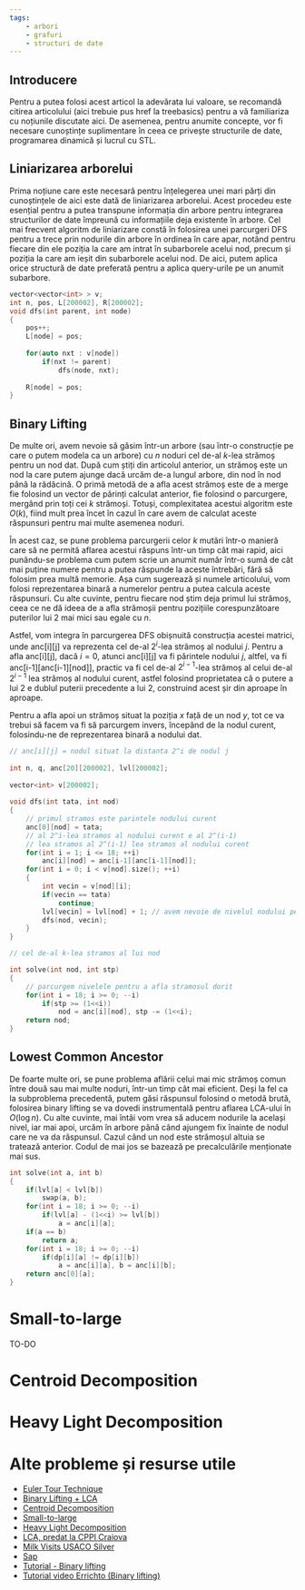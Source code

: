 ```yaml
---
tags:
    - arbori
    - grafuri
    - structuri de date
---
```


## Introducere

Pentru a putea folosi acest articol la adevărata lui valoare, se recomandă citirea articolului (aici trebuie pus href la treebasics) pentru a vă familiariza cu noțiunile discutate aici. De asemenea, pentru anumite concepte, vor fi necesare cunoștințe suplimentare în ceea ce privește structurile de date, programarea dinamică și lucrul cu STL.

## Liniarizarea arborelui

Prima noțiune care este necesară pentru înțelegerea unei mari părți din cunoștințele de aici este dată de liniarizarea arborelui. Acest procedeu este esențial pentru a putea transpune informația din arbore pentru integrarea structurilor de date împreună cu informațiile deja existente în arbore. Cel mai frecvent algoritm de liniarizare constă în folosirea unei parcurgeri DFS pentru a trece prin nodurile din arbore în ordinea în care apar, notând pentru fiecare din ele poziția la care am intrat în subarborele acelui nod, precum și poziția la care am ieșit din subarborele acelui nod. De aici, putem aplica orice structură de date preferată pentru a aplica query-urile pe un anumit subarbore. 

```cpp
vector<vector<int> > v;
int n, pos, L[200002], R[200002];
void dfs(int parent, int node)
{
	pos++;
	L[node] = pos;
	
	for(auto nxt : v[node])
		if(nxt != parent)
			dfs(node, nxt);
			
	R[node] = pos;
}
```

## Binary Lifting

De multe ori, avem nevoie să găsim într-un arbore (sau într-o construcție pe care o putem modela ca un arbore) cu $n$ noduri cel de-al $k$-lea strămoș pentru un nod dat. După cum știți din articolul anterior, un strămoș este un nod la care putem ajunge dacă urcăm de-a lungul arbore, din nod în nod până la rădăcină. O primă metodă de a afla acest strămoș este de a merge fie folosind un vector de părinți calculat anterior, fie folosind o parcurgere, mergând prin toți cei $k$ strămoși. Totuși, complexitatea acestui algoritm este $O(k)$, fiind mult prea încet în cazul în care avem de calculat aceste răspunsuri pentru mai multe asemenea noduri. 

În acest caz, se pune problema parcurgerii celor $k$ mutări într-o manieră care să ne permită aflarea acestui răspuns într-un timp cât mai rapid, aici punându-se problema cum putem scrie un anumit număr într-o sumă de cât mai puține numere pentru a putea răspunde la aceste întrebări, fără să folosim prea multă memorie. Așa cum sugerează și numele articolului, vom folosi reprezentarea binară a numerelor pentru a putea calcula aceste răspunsuri. Cu alte cuvinte, pentru fiecare nod știm deja primul lui strămoș, ceea ce ne dă ideea de a afla strămoșii pentru pozițiile corespunzătoare puterilor lui $2$ mai mici sau egale cu $n$. 

Astfel, vom integra în parcurgerea DFS obișnuită construcția acestei matrici, unde anc[i][j] va reprezenta cel de-al $2^i$-lea strămoș al nodului $j$. Pentru a afla anc[i][j], dacă $i = 0$, atunci anc[i][j] va fi părintele nodului $j$, altfel, va fi anc[i-1][anc[i-1][nod]], practic va fi cel de-al $2^{i-1}$-lea strămoș al celui de-al $2^{i-1}$ lea strămoș al nodului curent, astfel folosind proprietatea că o putere a lui $2$ e dublul puterii precedente a lui $2$, construind acest șir din aproape în aproape. 

Pentru a afla apoi un strămoș situat la poziția $x$ față de un nod $y$, tot ce va trebui să facem va fi să parcurgem invers, începând de la nodul curent, folosindu-ne de reprezentarea binară a nodului dat. 

```cpp
// anc[i][j] = nodul situat la distanta 2^i de nodul j
 
int n, q, anc[20][200002], lvl[200002];
 
vector<int> v[200002];
 
void dfs(int tata, int nod)
{
    // primul stramos este parintele nodului curent
	anc[0][nod] = tata; 
    // al 2^i-lea stramos al nodului curent e al 2^(i-1) 
    // lea stramos al 2^(i-1) lea stramos al nodului curent
	for(int i = 1; i <= 18; ++i)
		anc[i][nod] = anc[i-1][anc[i-1][nod]]; 
	for(int i = 0; i < v[nod].size(); ++i)
	{
		int vecin = v[nod][i];
		if(vecin == tata)
			continue;
		lvl[vecin] = lvl[nod] + 1; // avem nevoie de nivelul nodului pe arbore pentru cazul cu -1
		dfs(nod, vecin);
	}
}

// cel de-al k-lea stramos al lui nod

int solve(int nod, int stp)
{
    // parcurgem nivelele pentru a afla stramosul dorit
	for(int i = 18; i >= 0; --i) 
		if(stp >= (1<<i))
			nod = anc[i][nod], stp -= (1<<i);
	return nod;
}
```

## Lowest Common Ancestor

De foarte multe ori, se pune problema aflării celui mai mic strămoș comun între două sau mai multe noduri, într-un timp cât mai eficient. Deși la fel ca la subproblema precedentă, putem găsi răspunsul folosind o metodă brută, folosirea binary lifting se va dovedi instrumentală pentru aflarea LCA-ului în $O(\log n)$. Cu alte cuvinte, mai întâi vom vrea să aducem nodurile la același nivel, iar mai apoi, urcăm în arbore până când ajungem fix înainte de nodul care ne va da răspunsul. Cazul când un nod este strămoșul altuia se tratează anterior. Codul de mai jos se bazează pe precalculările menționate mai sus.

```cpp
int solve(int a, int b)
{
	if(lvl[a] < lvl[b])
		swap(a, b);
	for(int i = 18; i >= 0; --i)
		if(lvl[a] - (1<<i) >= lvl[b])
			a = anc[i][a];
	if(a == b)
		return a;
	for(int i = 18; i >= 0; --i) 
		if(dp[i][a] != dp[i][b])
			a = anc[i][a], b = anc[i][b];
	return anc[0][a];
}
```

# Small-to-large

TO-DO

# Centroid Decomposition

# Heavy Light Decomposition

# Alte probleme și resurse utile


* [Euler Tour Technique](https://usaco.guide/gold/tree-euler)
* [Binary Lifting + LCA](https://usaco.guide/plat/binary-jump?lang=cpp)
* [Centroid Decomposition](https://usaco.guide/plat/centroid?lang=cpp)
* [Small-to-large](https://usaco.guide/plat/merging?lang=cpp)
* [Heavy Light Decomposition](https://usaco.guide/plat/hld?lang=cpp)
* [LCA, predat la CPPI Craiova](https://iordachebogdan.github.io/cppi/lca_nivel_avansat.html)
* [Milk Visits USACO Silver](http://www.usaco.org/index.php?page=viewproblem2&cpid=968)
* [Sap](https://kilonova.ro/problems/1802)
* [Tutorial - Binary lifting](https://codeforces.com/blog/entry/100826)
* [Tutorial video Errichto (Binary lifting)](https://www.youtube.com/watch?v=oib-XsjFa-M)
